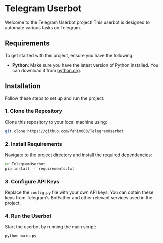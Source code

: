 # Telegram Userbot

Welcome to the Telegram Userbot project! This userbot is designed to automate various tasks on Telegram.

## Requirements

To get started with this project, ensure you have the following:

- **Python**: Make sure you have the latest version of Python installed. You can download it from [python.org](https://www.python.org/downloads/).

## Installation

Follow these steps to set up and run the project:

### 1. Clone the Repository

Clone this repository to your local machine using:

```bash
git clone https://github.com/fahim003/TelegramUserbot
```

### 2. Install Requirements

Navigate to the project directory and install the required dependencies:

```bash
cd TelegramUserbot
pip install -r requirements.txt
```

### 3. Configure API Keys

Replace the `config.py` file with your own API keys. You can obtain these keys from Telegram's BotFather and other relevant services used in the project.

### 4. Run the Userbot

Start the userbot by running the main script:

```bash
python main.py
```




